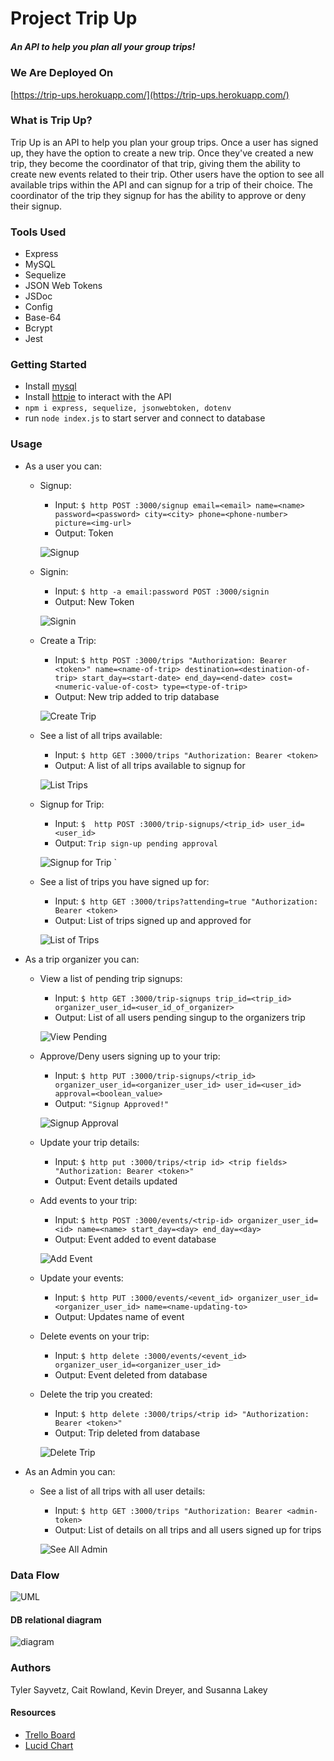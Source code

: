 # Project Trip Up
##### An API to help you plan all your group trips!

### We Are Deployed On 
[https://trip-ups.herokuapp.com/](https://trip-ups.herokuapp.com/)


### What is Trip Up?
Trip Up is an API to help you plan your group trips.  Once a user has signed up, they have the option to create a new trip.  Once they've created a new trip, they become the coordinator of that trip, giving them the ability to create new events related to their trip.  Other users have the option to see all available trips within the API and can signup for a trip of their choice.  The coordinator of the trip they signup for has the ability to approve or deny their signup.


### Tools Used
* Express
* MySQL
* Sequelize
* JSON Web Tokens
* JSDoc
* Config
* Base-64
* Bcrypt
* Jest


### Getting Started

* Install [mysql](https://www.mysql.com/downloads/)
* Install [httpie](https://httpie.org/) to interact with the API
* `npm i express, sequelize, jsonwebtoken, dotenv`
* run `node index.js` to start server and connect to database


### Usage
* As a user you can: 
  * Signup: 
      * Input: `$ http POST :3000/signup email=<email> name=<name> password=<password> city=<city> phone=<phone-number> picture=<img-url>`
      * Output: Token

      ![Signup](readme_assets/signup.png)

  * Signin: 
      * Input: `$ http -a email:password POST :3000/signin`
      * Output: New Token

      ![Signin](readme_assets/signin.png)

  * Create a Trip: 
      * Input: `$ http POST :3000/trips "Authorization: Bearer <token>" name=<name-of-trip> destination=<destination-of-trip> start_day=<start-date> end_day=<end-date> cost=<numeric-value-of-cost> type=<type-of-trip>`
      * Output: New trip added to trip database

      ![Create Trip](readme_assets/create-trip.png)

  * See a list of all trips available: 
      * Input: `$ http GET :3000/trips "Authorization: Bearer <token>`
      * Output: A list of all trips available to signup for

      ![List Trips](readme_assets/list-trips.png)


  * Signup for Trip: 
      * Input: `$  http POST :3000/trip-signups/<trip_id> user_id=<user_id>`
      * Output: `Trip sign-up pending approval`

      ![Signup for Trip](readme_assets/signup-trip.png)
`
  * See a list of trips you have signed up for: 
      * Input: `$ http GET :3000/trips?attending=true "Authorization: Bearer <token>`
      * Output: List of trips signed up and approved for

      ![List of Trips](readme_assets/demo5.png)

* As a trip organizer you can:

    * View a list of pending trip signups:
        * Input: `$ http GET :3000/trip-signups trip_id=<trip_id> organizer_user_id=<user_id_of_organizer>`
        * Output: List of all users pending singup to the organizers trip

        ![View Pending](readme_assets/view-pending.png)

    * Approve/Deny users signing up to your trip: 
        * Input: `$ http PUT :3000/trip-signups/<trip_id> organizer_user_id=<organizer_user_id> user_id=<user_id> approval=<boolean_value>`
        * Output: `"Signup Approved!"`

        ![Signup Approval](readme_assets/signup-approved.png)



    * Update your trip details:
        * Input: `$ http put :3000/trips/<trip id> <trip fields> "Authorization: Bearer <token>"`
        * Output: Event details updated

    * Add events to your trip: 
        * Input: `$ http POST :3000/events/<trip-id> organizer_user_id=<id> name=<name> start_day=<day> end_day=<day>`
        * Output: Event added to event database

        ![Add Event](readme_assets/add-event.png)
    * Update your events: 
        * Input: `$ http PUT :3000/events/<event_id> organizer_user_id=<organizer_user_id> name=<name-updating-to>`
        * Output: Updates name of event

    * Delete events on your trip: 
        * Input: `$ http delete :3000/events/<event_id> organizer_user_id=<organizer_user_id>`
        * Output: Event deleted from database

    * Delete the trip you created: 
        * Input: `$ http delete :3000/trips/<trip id> "Authorization: Bearer <token>"`
        * Output: Trip deleted from database


        ![Delete Trip](readme_assets/delete-trip.png)

* As an Admin you can:
    * See a list of all trips with all user details:
      * Input: `$ http GET :3000/trips "Authorization: Bearer <admin-token>`
      * Output: List of details on all trips and all users signed up for trips

      ![See All Admin](readme_assets/demo6.png)


### Data Flow
![UML](readme_assets/TripUpUML3.jpg)

#### DB relational diagram
![diagram](readme_assets/TripUp_DB.png)

### Authors
 Tyler Sayvetz, Cait Rowland, Kevin Dreyer, and Susanna Lakey


#### Resources
* [Trello Board](https://trello.com/b/7nNHZZws/tripup)
* [Lucid Chart](https://www.lucidchart.com/pages/database-diagram/database-models)



